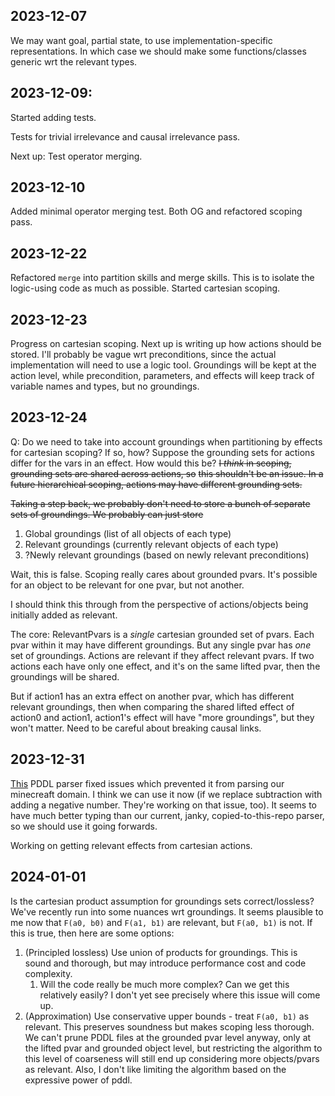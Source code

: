 ## 2023-12-07
We may want goal, partial state, to use implementation-specific representations. In which case we should make some functions/classes generic wrt the relevant types.

## 2023-12-09:
Started adding tests.

Tests for trivial irrelevance and causal irrelevance pass.

Next up: Test operator merging.

## 2023-12-10
Added minimal operator merging test. Both OG and refactored scoping pass.

## 2023-12-22
Refactored `merge` into partition skills and merge skills. This is to isolate the logic-using code as much as possible.
Started cartesian scoping.

## 2023-12-23
Progress on cartesian scoping. Next up is writing up how actions should be stored. I'll probably be vague wrt preconditions, since the actual implementation will need to use a logic tool. 
Groundings will be kept at the action level, while precondition, parameters, and effects will keep track of variable names and types, but no groundings.

## 2023-12-24

Q: Do we need to take into account groundings when partitioning by effects for cartesian scoping? If so, how?
    Suppose the grounding sets for actions differ for the vars in an effect.
    How would this be? ~~I _think_ in scoping, grounding sets are shared across actions, so~~
    ~~this shouldn't be an issue. In a future hierarchical scoping, actions may have different grounding sets.~~

~~Taking a step back, we probably don't need to store a bunch of separate sets of groundings. We probably can just store~~

1. Global groundings (list of all objects of each type)
2. Relevant groundings (currently relevant objects of each type)
3. ?Newly relevant groundings (based on newly relevant preconditions)

Wait, this is false. Scoping really cares about grounded pvars. It's possible for an object to be relevant for one pvar, but not another. 

I should think this through from the perspective of actions/objects being initially added as relevant.

The core: RelevantPvars is a _single_ cartesian grounded set of pvars. Each pvar within it may have different groundings. But any single pvar has _one_ set of groundings. Actions are relevant if they affect relevant pvars. If two actions each have only one effect, and it's on the same lifted pvar, then the groundings will be shared.

But if action1 has an extra effect on another pvar, which has different relevant groundings, then when comparing the shared lifted effect of action0 and action1, action1's effect will have "more groundings", but they won't matter. Need to be careful about breaking causal links.


## 2023-12-31
[This](https://github.com/AI-Planning/pddl) PDDL parser fixed issues which prevented it from parsing our minecreaft domain. I think we can use it now (if we replace subtraction with adding a negative number. They're working on that issue, too). It seems to have much better typing than our current, janky, copied-to-this-repo parser, so we should use it going forwards.

Working on getting relevant effects from cartesian actions.


## 2024-01-01

Is the cartesian product assumption for groundings sets correct/lossless? We've recently run into some nuances wrt groundings. It seems plausible to me now that `F(a0, b0)` and `F(a1, b1)` are relevant, but `F(a0, b1)` is not. If this is true, then here are some options:

1. (Principled lossless) Use union of products for groundings. This is sound and thorough, but may introduce performance cost and code complexity.
   1. Will the code really be much more complex? Can we get this relatively easily? I don't yet see precisely where this issue will come up.
2. (Approximation) Use conservative upper bounds - treat `F(a0, b1)` as relevant. This preserves soundness but makes scoping less thorough. We can't prune PDDL files at the grounded pvar level anyway, only at the lifted pvar and grounded object level, but restricting the algorithm to this level of coarseness will still end up considering more objects/pvars as relevant. Also, I don't like limiting the algorithm based on the expressive power of pddl.
